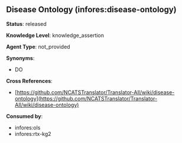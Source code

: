 [//]: # (DO NOT MANUALLY EDIT THIS FILE. IT IS GENERATED FROM A TEMPLATE.)

## Disease Ontology (infores:disease-ontology)

**Status**: released
  
**Knowledge Level**: knowledge_assertion
  
**Agent Type**: not_provided

**Synonyms**:

- DO

**Cross References**:

- [https://github.com/NCATSTranslator/Translator-All/wiki/disease-ontology](https://github.com/NCATSTranslator/Translator-All/wiki/disease-ontology)


**Consumed by**:

- infores:ols
- infores:rtx-kg2